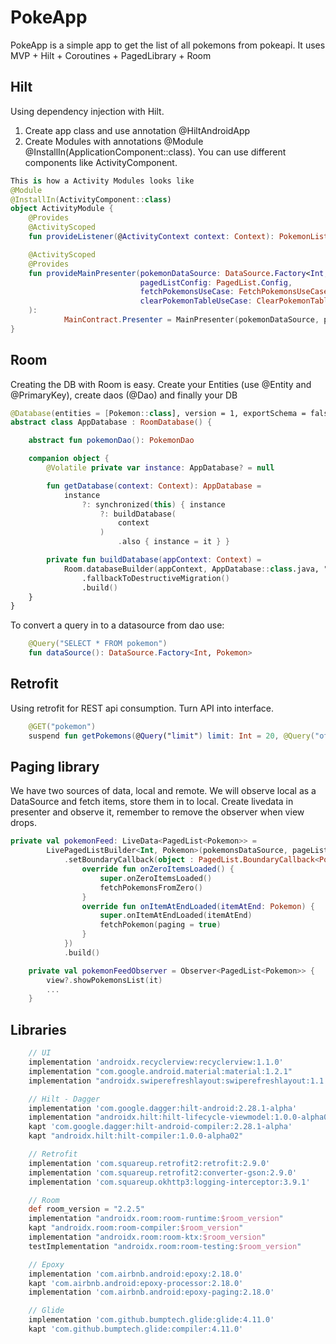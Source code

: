 # PokeApp

PokeApp is a simple app to get the list of all pokemons from pokeapi. It uses MVP + Hilt + Coroutines + PagedLibrary + Room

## Hilt

Using dependency injection with Hilt.

1. Create app class and use annotation @HiltAndroidApp
2. Create Modules with annotations @Module @InstallIn(ApplicationComponent::class). You can use different components like ActivityComponent.

```kotlin
This is how a Activity Modules looks like
@Module
@InstallIn(ActivityComponent::class)
object ActivityModule {
    @Provides
    @ActivityScoped
    fun provideListener(@ActivityContext context: Context): PokemonListener = context as MainActivity

    @ActivityScoped
    @Provides
    fun provideMainPresenter(pokemonDataSource: DataSource.Factory<Int, Pokemon>,
                             pagedListConfig: PagedList.Config,
                             fetchPokemonsUseCase: FetchPokemonsUseCase,
                             clearPokemonTableUseCase: ClearPokemonTableUseCase
    ):
            MainContract.Presenter = MainPresenter(pokemonDataSource, pagedListConfig, fetchPokemonsUseCase, clearPokemonTableUseCase)
}
```

## Room

Creating the DB with Room is easy. Create your Entities (use @Entity and @PrimaryKey), create daos (@Dao) and finally your DB

```kotlin
@Database(entities = [Pokemon::class], version = 1, exportSchema = false)
abstract class AppDatabase : RoomDatabase() {

    abstract fun pokemonDao(): PokemonDao

    companion object {
        @Volatile private var instance: AppDatabase? = null

        fun getDatabase(context: Context): AppDatabase =
            instance
                ?: synchronized(this) { instance
                    ?: buildDatabase(
                        context
                    )
                        .also { instance = it } }

        private fun buildDatabase(appContext: Context) =
            Room.databaseBuilder(appContext, AppDatabase::class.java, "pokemon")
                .fallbackToDestructiveMigration()
                .build()
    }
}
```
To convert a query in to a datasource from dao use:

```kotlin
    @Query("SELECT * FROM pokemon")
    fun dataSource(): DataSource.Factory<Int, Pokemon>
```

## Retrofit

Using retrofit for REST api consumption. Turn API into interface.

```kotlin
    @GET("pokemon")
    suspend fun getPokemons(@Query("limit") limit: Int = 20, @Query("offset") offset: Int = 0): PokemonResponse
```

## Paging library

We have two sources of data, local and remote. We will observe local as a DataSource and fetch items, store them in to local. Create livedata in presenter and observe it, remember to remove the observer when view drops.

```kotlin
private val pokemonFeed: LiveData<PagedList<Pokemon>> =
        LivePagedListBuilder<Int, Pokemon>(pokemonsDataSource, pageListConfig)
            .setBoundaryCallback(object : PagedList.BoundaryCallback<Pokemon>() {
                override fun onZeroItemsLoaded() {
                    super.onZeroItemsLoaded()
                    fetchPokemonsFromZero()
                }
                override fun onItemAtEndLoaded(itemAtEnd: Pokemon) {
                    super.onItemAtEndLoaded(itemAtEnd)
                    fetchPokemon(paging = true)
                }
            })
            .build()

    private val pokemonFeedObserver = Observer<PagedList<Pokemon>> {
        view?.showPokemonsList(it)
        ...
    }
```

## Libraries
```groovy
    // UI
    implementation 'androidx.recyclerview:recyclerview:1.1.0'
    implementation "com.google.android.material:material:1.2.1"
    implementation "androidx.swiperefreshlayout:swiperefreshlayout:1.1.0"

    // Hilt - Dagger
    implementation 'com.google.dagger:hilt-android:2.28.1-alpha'
    implementation "androidx.hilt:hilt-lifecycle-viewmodel:1.0.0-alpha02"
    kapt 'com.google.dagger:hilt-android-compiler:2.28.1-alpha'
    kapt "androidx.hilt:hilt-compiler:1.0.0-alpha02"

    // Retrofit
    implementation 'com.squareup.retrofit2:retrofit:2.9.0'
    implementation 'com.squareup.retrofit2:converter-gson:2.9.0'
    implementation 'com.squareup.okhttp3:logging-interceptor:3.9.1'

    // Room
    def room_version = "2.2.5"
    implementation "androidx.room:room-runtime:$room_version"
    kapt "androidx.room:room-compiler:$room_version"
    implementation "androidx.room:room-ktx:$room_version"
    testImplementation "androidx.room:room-testing:$room_version"

    // Epoxy
    implementation 'com.airbnb.android:epoxy:2.18.0'
    kapt 'com.airbnb.android:epoxy-processor:2.18.0'
    implementation 'com.airbnb.android:epoxy-paging:2.18.0'

    // Glide
    implementation 'com.github.bumptech.glide:glide:4.11.0'
    kapt 'com.github.bumptech.glide:compiler:4.11.0'
```
